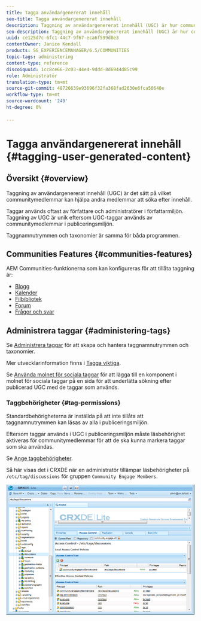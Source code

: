 ```yaml
---
title: Tagga användargenererat innehåll
seo-title: Tagga användargenererat innehåll
description: Taggning av användargenererat innehåll (UGC) är hur communitymedlemmar kan hjälpa andra medlemmar att söka efter innehåll
seo-description: Taggning av användargenererat innehåll (UGC) är hur communitymedlemmar kan hjälpa andra medlemmar att söka efter innehåll
uuid: ce125d7c-6fc1-44c7-9f67-eca6f599d8e3
contentOwner: Janice Kendall
products: SG_EXPERIENCEMANAGER/6.5/COMMUNITIES
topic-tags: administering
content-type: reference
discoiquuid: 1cc8ce66-2c03-44e4-9ddd-8d6944d85c99
role: Administratör
translation-type: tm+mt
source-git-commit: 48726639e93696f32fa368fad2630e6fca50640e
workflow-type: tm+mt
source-wordcount: '249'
ht-degree: 0%

---
```



# Tagga användargenererat innehåll {#tagging-user-generated-content}

## Översikt {#overview}

Taggning av användargenererat innehåll (UGC) är det sätt på vilket communitymedlemmar kan hjälpa andra medlemmar att söka efter innehåll.

Taggar används oftast av författare och administratörer i författarmiljön. Taggning av UGC är unik eftersom UGC-taggar används av communitymedlemmar i publiceringsmiljön.

Taggnamnutrymmen och taxonomier är samma för båda programmen.

## Communities Features {#communities-features}

AEM Communities-funktionerna som kan konfigureras för att tillåta taggning är:

* [Blogg](blog-feature.md)
* [Kalender](calendar.md)
* [Filbibliotek](file-library.md)
* [Forum](forum.md#configuretheaddedforum)
* [Frågor och svar](working-with-qna.md)

## Administrera taggar {#administering-tags}

Se [Administrera taggar](../../help/sites-administering/tags.md#tagging-console) för att skapa och hantera taggnamnutrymmen och taxonomier.

Mer utvecklarinformation finns i [Tagga viktiga](tag.md).

Se [Använda molnet för sociala taggar](tagcloud.md) för att lägga till en komponent i molnet för sociala taggar på en sida för att underlätta sökning efter publicerad UGC med de taggar som används.

### Taggbehörigheter {#tag-permissions}

Standardbehörigheterna är inställda på att inte tillåta att taggnamnutrymmen kan läsas av alla i publiceringsmiljön.

Eftersom taggar används i UGC i publiceringsmiljön måste läsbehörighet aktiveras för communitymedlemmar för att de ska kunna markera taggar som ska användas.

Se [Ange taggbehörigheter](../../help/sites-administering/tags.md#setting-tag-permissions).

Så här visas det i CRXDE när en administratör tillämpar läsbehörigheter på `/etc/tag/discussions` för gruppen `Community Engage Members`.

![tag-permissions](assets/tag-permissions.png)

